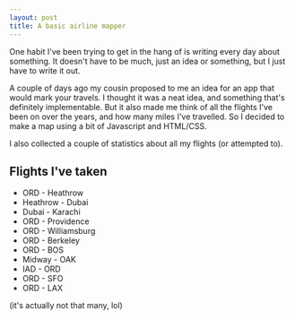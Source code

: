 ```yaml
---
layout: post
title: A basic airline mapper
---
```


One habit I've been trying to get in the hang of is writing every day about something. It doesn't have to be much, just an idea or something, but I just have to write it out.

A couple of days ago my cousin proposed to me an idea for an app that would mark your travels. I thought it was a neat idea, and something that's definitely implementable. But it also made me think of all the flights I've been on over the years, and how many miles I've travelled. So I decided to make a map using a bit of Javascript and HTML/CSS.


I also collected a couple of statistics about all my flights (or attempted to).

## Flights I've taken
* ORD - Heathrow
* Heathrow - Dubai
* Dubai - Karachi
* ORD - Providence
* ORD - Williamsburg
* ORD - Berkeley
* ORD - BOS
* Midway - OAK
* IAD - ORD
* ORD - SFO
* ORD - LAX

(it's actually not that many, lol)
